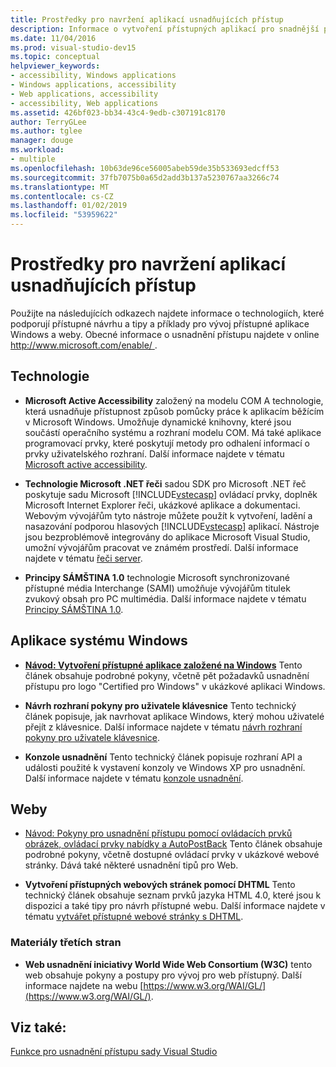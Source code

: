 ```yaml
---
title: Prostředky pro navržení aplikací usnadňujících přístup
description: Informace o vytvoření přístupných aplikací pro snadnější pro osoby s postižením používat.
ms.date: 11/04/2016
ms.prod: visual-studio-dev15
ms.topic: conceptual
helpviewer_keywords:
- accessibility, Windows applications
- Windows applications, accessibility
- Web applications, accessibility
- accessibility, Web applications
ms.assetid: 426bf023-bb34-43c4-9edb-c307191c8170
author: TerryGLee
ms.author: tglee
manager: douge
ms.workload:
- multiple
ms.openlocfilehash: 10b63de96ce56005abeb59de35b533693edcff53
ms.sourcegitcommit: 37fb7075b0a65d2add3b137a5230767aa3266c74
ms.translationtype: MT
ms.contentlocale: cs-CZ
ms.lasthandoff: 01/02/2019
ms.locfileid: "53959622"
---
```

# <a name="resources-for-designing-accessible-applications"></a>Prostředky pro navržení aplikací usnadňujících přístup

Použijte na následujících odkazech najdete informace o technologiích, které podporují přístupné návrhu a tipy a příklady pro vývoj přístupné aplikace Windows a weby. Obecné informace o usnadnění přístupu najdete v online [ http://www.microsoft.com/enable/ ](http://www.microsoft.com/enable/).

## <a name="technologies"></a>Technologie

* **Microsoft Active Accessibility** založený na modelu COM A technologie, která usnadňuje přístupnost způsob pomůcky práce k aplikacím běžícím v Microsoft Windows. Umožňuje dynamické knihovny, které jsou součástí operačního systému a rozhraní modelu COM. Má také aplikace programovací prvky, které poskytují metody pro odhalení informací o prvky uživatelského rozhraní. Další informace najdete v tématu [Microsoft active accessibility](/windows/desktop/WinAuto/microsoft-active-accessibility).

* **Technologie Microsoft .NET řeči** sadou SDK pro Microsoft .NET řeč poskytuje sadu Microsoft [!INCLUDE[vstecasp](../../code-quality/includes/vstecasp_md.md)] ovládací prvky, doplněk Microsoft Internet Explorer řeči, ukázkové aplikace a dokumentaci. Webovým vývojářům tyto nástroje můžete použít k vytvoření, ladění a nasazování podporou hlasových [!INCLUDE[vstecasp](../../code-quality/includes/vstecasp_md.md)] aplikací. Nástroje jsou bezproblémově integrovány do aplikace Microsoft Visual Studio, umožní vývojářům pracovat ve známém prostředí. Další informace najdete v tématu [řeči server](/previous-versions/office/developer/speech-technologies/ms950383\(v\=msdn.10\)).

* **Principy SÁMŠTINA 1.0** technologie Microsoft synchronizované přístupné média Interchange (SAMI) umožňuje vývojářům titulek zvukový obsah pro PC multimédia. Další informace najdete v tématu [Principy SÁMŠTINA 1.0](/previous-versions/windows/desktop/dnacc/understanding-sami-1.0).

## <a name="windows-applications"></a>Aplikace systému Windows

* **[Návod: Vytvoření přístupné aplikace založené na Windows](/dotnet/framework/winforms/advanced/walkthrough-creating-an-accessible-windows-based-application)**  Tento článek obsahuje podrobné pokyny, včetně pět požadavků usnadnění přístupu pro logo "Certified pro Windows" v ukázkové aplikaci Windows.

* **Návrh rozhraní pokyny pro uživatele klávesnice** Tento technický článek popisuje, jak navrhovat aplikace Windows, který mohou uživatelé přejít z klávesnice. Další informace najdete v tématu [návrh rozhraní pokyny pro uživatele klávesnice](/previous-versions/windows/desktop/dnacc/guidelines-for-keyboard-user-interface-design).

* **Konzole usnadnění** Tento technický článek popisuje rozhraní API a události použité k vystavení konzoly ve Windows XP pro usnadnění. Další informace najdete v tématu [konzole usnadnění](/previous-versions/windows/desktop/dnacc/console-accessibility).

## <a name="websites"></a>Weby

-   [Návod: Pokyny pro usnadnění přístupu pomocí ovládacích prvků obrázek, ovládací prvky nabídky a AutoPostBack](https://msdn.microsoft.com/Library/ff7b5021-48b3-46bf-921f-9fe1e0e32202) Tento článek obsahuje podrobné pokyny, včetně dostupné ovládací prvky v ukázkové webové stránky. Dává také některé usnadnění tipů pro Web.

-   **Vytvoření přístupných webových stránek pomocí DHTML** Tento technický článek obsahuje seznam prvků jazyka HTML 4.0, které jsou k dispozici a také tipy pro návrh přístupné webu. Další informace najdete v tématu [vytvářet přístupné webové stránky s DHTML](https://msdn.microsoft.com/library/ms528445.aspx).

### <a name="third-party-resources"></a>Materiály třetích stran

-   **Web usnadnění iniciativy World Wide Web Consortium (W3C)** tento web obsahuje pokyny a postupy pro vývoj pro web přístupný. Další informace najdete na webu [https://www.w3.org/WAI/GL/](https://www.w3.org/WAI/GL/).

## <a name="see-also"></a>Viz také:

[Funkce pro usnadnění přístupu sady Visual Studio](../../ide/reference/accessibility-features-of-visual-studio.md)

